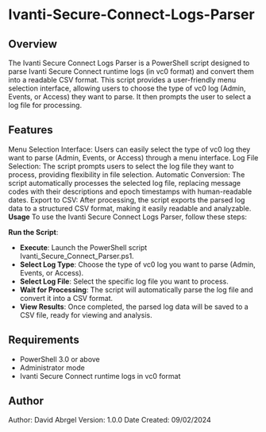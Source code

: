 # Ivanti-Secure-Connect-Logs-Parser
## Overview

The Ivanti Secure Connect Logs Parser is a PowerShell script designed to parse Ivanti Secure Connect runtime logs (in vc0 format) and convert them into a readable CSV format. This script provides a user-friendly menu selection interface, allowing users to choose the type of vc0 log (Admin, Events, or Access) they want to parse. It then prompts the user to select a log file for processing.

## Features

Menu Selection Interface: Users can easily select the type of vc0 log they want to parse (Admin, Events, or Access) through a menu interface.
Log File Selection: The script prompts users to select the log file they want to process, providing flexibility in file selection.
Automatic Conversion: The script automatically processes the selected log file, replacing message codes with their descriptions and epoch timestamps with human-readable dates.
Export to CSV: After processing, the script exports the parsed log data to a structured CSV format, making it easily readable and analyzable.
**Usage**
To use the Ivanti Secure Connect Logs Parser, follow these steps:

**Run the Script**: 
- **Execute**: Launch the PowerShell script Ivanti_Secure_Connect_Parser.ps1.
- **Select Log Type**: Choose the type of vc0 log you want to parse (Admin, Events, or Access).
- **Select Log File**: Select the specific log file you want to process.
- **Wait for Processing**: The script will automatically parse the log file and convert it into a CSV format.
- **View Results**: Once completed, the parsed log data will be saved to a CSV file, ready for viewing and analysis.

## Requirements

- PowerShell 3.0 or above
- Administrator mode
- Ivanti Secure Connect runtime logs in vc0 format

## Author

Author: David Abrgel
Version: 1.0.0
Date Created: 09/02/2024
